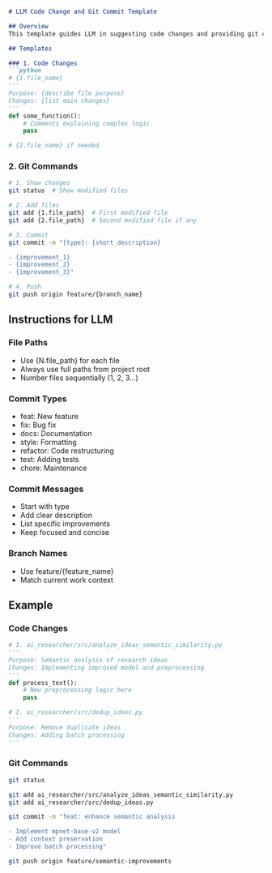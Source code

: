 

```markdown
# LLM Code Change and Git Commit Template

## Overview
This template guides LLM in suggesting code changes and providing git commands.

## Templates

### 1. Code Changes
```python
# {1.file_name}
'''
Purpose: {describe file purpose}
Changes: {list main changes}
'''
def some_function():
    # Comments explaining complex logic
    pass

# {2.file_name} if needed
```

### 2. Git Commands
```bash
# 1. Show changes
git status  # Show modified files

# 2. Add files
git add {1.file_path}  # First modified file
git add {2.file_path}  # Second modified file if any

# 3. Commit
git commit -m "{type}: {short_description}

- {improvement_1}
- {improvement_2}
- {improvement_3}"

# 4. Push
git push origin feature/{branch_name}
```

## Instructions for LLM

### File Paths
- Use {N.file_path} for each file
- Always use full paths from project root
- Number files sequentially (1, 2, 3...)

### Commit Types
- feat: New feature
- fix: Bug fix
- docs: Documentation
- style: Formatting
- refactor: Code restructuring
- test: Adding tests
- chore: Maintenance

### Commit Messages
- Start with type
- Add clear description
- List specific improvements
- Keep focused and concise

### Branch Names
- Use feature/{feature_name}
- Match current work context

## Example

### Code Changes
```python
# 1. ai_researcher/src/analyze_ideas_semantic_similarity.py
'''
Purpose: Semantic analysis of research ideas
Changes: Implementing improved model and preprocessing
'''
def process_text():
    # New preprocessing logic here
    pass

# 2. ai_researcher/src/dedup_ideas.py
'''
Purpose: Remove duplicate ideas
Changes: Adding batch processing
'''
```

### Git Commands
```bash
git status

git add ai_researcher/src/analyze_ideas_semantic_similarity.py
git add ai_researcher/src/dedup_ideas.py

git commit -m "feat: enhance semantic analysis

- Implement mpnet-base-v2 model
- Add context preservation
- Improve batch processing"

git push origin feature/semantic-improvements
```
